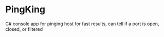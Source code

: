 # PingKing
C# console app for pinging host for fast results, can tell if a port is open, closed, or filtered
